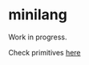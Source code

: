 # minilang
Work in progress.

Check primitives [here](https://github.com/lauchimoon/minilang/blob/main/instructions.md)
